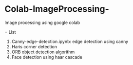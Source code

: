 # Colab-ImageProcessing-
Image processing using google colab

= List

1. Canny-edge-detection.ipynb: edge detection using canny
2. Haris corner detection
3. ORB object detection algorithm
4. Face detection using haar cascade
